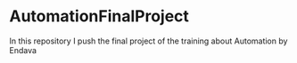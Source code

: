 # AutomationFinalProject
In this repository I push the final project of the training about Automation by Endava
